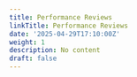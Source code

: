 ```yaml
---
title: Performance Reviews
linkTitle: Performance Reviews
date: '2025-04-29T17:10:00Z'
weight: 1
description: No content
draft: false
---
```



